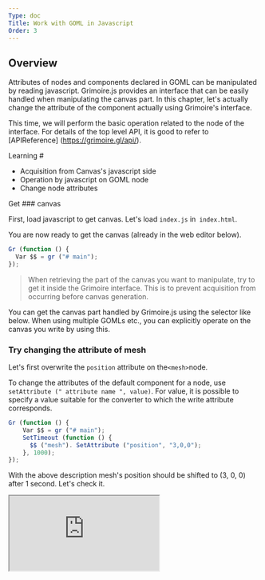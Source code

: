 ```yaml
---
Type: doc
Title: Work with GOML in Javascript
Order: 3
---
```


## Overview

Attributes of nodes and components declared in GOML can be manipulated by reading javascript. Grimoire.js provides an interface that can be easily handled when manipulating the canvas part. In this chapter, let's actually change the attribute of the component actually using Grimoire's interface.

This time, we will perform the basic operation related to the node of the interface. For details of the top level API, it is good to refer to [APIReference] (https://grimoire.gl/api/).

Learning #
* Acquisition from Canvas's javascript side
* Operation by javascript on GOML node
* Change node attributes

Get ### canvas

First, load javascript to get canvas.
Let's load `index.js` in` index.html`.

You are now ready to get the canvas (already in the web editor below).

```javascript
Gr (function () {
  Var $$ = gr ("# main");
});
```

> When retrieving the part of the canvas you want to manipulate, try to get it inside the Grimoire interface. This is to prevent acquisition from occurring before canvas generation.

You can get the canvas part handled by Grimoire.js using the selector like below. When using multiple GOMLs etc., you can explicitly operate on the canvas you write by using this.

### Try changing the attribute of mesh

Let's first overwrite the `position` attribute on the` <mesh> `node.

To change the attributes of the default component for a node, use `setAttribute (" attribute name ", value)`. For value, it is possible to specify a value suitable for the converter to which the write attribute corresponds.

```javascript
Gr (function () {
    Var $$ = gr ("# main");
    SetTimeout (function () {
      $$ ("mesh"). SetAttribute ("position", "3,0,0");
    }, 1000);
});
```

With the above description mesh's position should be shifted to (3, 0, 0) after 1 second.
Let's check it.

<iframe class = "editor" src = "https://grimoiregl.github.io/grimoire.gl-example#t03-01" allowfllscreen> </ iframe>

> When specified as a node name, all nodes with the same node name are acquired. Let's use a selector when you operate on a specific node.

In addition to Grimoire's node interface,
In the node's interface, you can perform operations on the structure of the node (destroy, append), operations on node attributes (setAttribute, getAttribute), and register event handlers (on, off).

* Get
* AddComponent ** (handled in next chapter) **
* Append
* Children
* CompareClass
* Find
* Off
* On
* Remove
Foreach
Single
* Count

Currently the above methods are supported.

### Try adding mesh dynamically

<iframe class = "editor" src = "https://grimoiregl.github.io/grimoire.gl-example#t03-02" allowfllscreen> </ iframe>

Let's use the `append` method
By using this method `append ('<tag>')` you can add a node from Javascript to the specified location.

```javascript
      $$ ("mesh"). Append ('<mesh geometry = "cube" position = "0, 1, 0" color = "green" />');
```

By describing as described above, the green Cube should be displayed at (0, 1, 0).

> Next we will learn how to handle components. Nomenclature declared in GOML comes with standard default components, but you can add components later in GOML. The next chapter deals with this optional component in detail.

> [Try handling components](/tutorial/04-handle-component.html)
